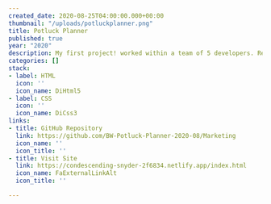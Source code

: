 ```yaml
---
created_date: 2020-08-25T04:00:00.000+00:00
thumbnail: "/uploads/potluckplanner.png"
title: Potluck Planner
published: true
year: "2020"
description: My first project! worked within a team of 5 developers. Responsible for creating the 'about' and 'review' pages. Static webpages, crazy to see how far I have come!
categories: []
stack:
- label: HTML
  icon: ''
  icon_name: DiHtml5
- label: CSS
  icon: ''
  icon_name: DiCss3
links:
- title: GitHub Repository
  link: https://github.com/BW-Potluck-Planner-2020-08/Marketing
  icon_name: ''
  icon_title: ''
- title: Visit Site
  link: https://condescending-snyder-2f6834.netlify.app/index.html
  icon_name: FaExternalLinkAlt
  icon_title: ''

---
```

